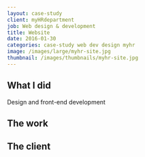 ```yaml
---
layout: case-study
client: myHRdepartment
job: Web design & development
title: Website
date: 2016-01-30
categories: case-study web dev design myhr
image: /images/large/myhr-site.jpg
thumbnail: /images/thumbnails/myhr-site.jpg
---
```

## What I did
Design and front-end development

## The work

## The client